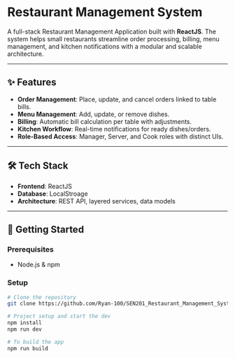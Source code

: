 # Restaurant Management System  

A full-stack Restaurant Management Application built with **ReactJS**. The system helps small restaurants streamline order processing, billing, menu management, and kitchen notifications with a modular and scalable architecture.  

---

## ✨ Features  
- **Order Management**: Place, update, and cancel orders linked to table bills.  
- **Menu Management**: Add, update, or remove dishes.  
- **Billing**: Automatic bill calculation per table with adjustments.  
- **Kitchen Workflow**: Real-time notifications for ready dishes/orders.  
- **Role-Based Access**: Manager, Server, and Cook roles with distinct UIs.  

---

## 🛠️ Tech Stack  
- **Frontend**: ReactJS  
- **Database**: LocalStroage 
- **Architecture**: REST API, layered services, data models  

---

## 🚀 Getting Started  

### Prerequisites  
- Node.js & npm  

### Setup  
```bash
# Clone the repository
git clone https://github.com/Ryan-100/SEN201_Restaurant_Management_System.git

# Project setup and start the dev
npm install
npm run dev

# To build the app
npm run build
